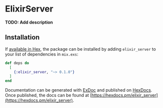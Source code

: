# ElixirServer

**TODO: Add description**

## Installation

If [available in Hex](https://hex.pm/docs/publish), the package can be installed
by adding `elixir_server` to your list of dependencies in `mix.exs`:

```elixir
def deps do
  [
    {:elixir_server, "~> 0.1.0"}
  ]
end
```

Documentation can be generated with [ExDoc](https://github.com/elixir-lang/ex_doc)
and published on [HexDocs](https://hexdocs.pm). Once published, the docs can
be found at [https://hexdocs.pm/elixir_server](https://hexdocs.pm/elixir_server).

